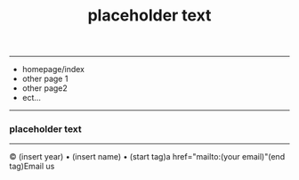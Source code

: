 <!DOCTYPE html>
<html lang="en">
    <head>
        <!--copy this or google HTML META TAGS and coppy that and replace all text that says PLACEHOLDER TEXT-->
        <title>placeholder text</title>
        <!--the title will show up on the tab of your page the rest will not-->
        <meta charset="UTF-8">
        <!--you can add commas in the content of descriptions, keywords, and author(most likely if there is more than one author) I suggest leaving viewport alone it fits your page to any devices-->
        <meta name="description" content="placeholder text">
        <meta name="keywords" content="placeholder text">
        <meta name="author" content="placeholder text">
        <meta name="viewport" content="width=device-width, initial-scale=1.0">
    </head>
    <!--if this is the main page name it index.html if it isn't add any name you want with only lowercase letters and .html with NO spaces-->
    <!--it is bad practice to use _ as spaces and to have more than one word but if you do it won't affect the code as long as you do use _ insted of a space so you could use something like this about_me.html instead of aboutme.html but it would be good practice to use something like me.html instead-->
    <body>
        <header>
            <!--head of page-->
            <h1>placeholder text</h1>
        </header>
        <hr>
        <nav>
            <ul>
                <!--navagation through pages-->
                <li>homepage/index</li>
                <li>other page 1</li>
                <li>other page2</li>
                <li>ect...</li>
                <!--add as many as you need link them with <a href="(page link)"> page being linked to tag</a>-->
            </ul>
        </nav>
        <hr>
        <main>
            <!--change it to whatever -->
            <h3>placeholder text</h3>
            <!--add the info you want to show up on the page-->
        </main>
        <footer>
            <hr>
            <p>&copy; (insert year) &bull; (insert name) &bull; (start tag)a href="mailto:(your email)"(end tag)Email us</a></p>
            <!--example: <p>&copy; 2025 &bull; philip &bull; <a href="mailto:philiptalkies@gmail.com">Email us</a></p>-->
            <!--also add credit to any images you have here like the header image here with a link to where you got the image I sugest checking the copywrite so you dont get sued-->
        </footer>
    </body>
</html>
